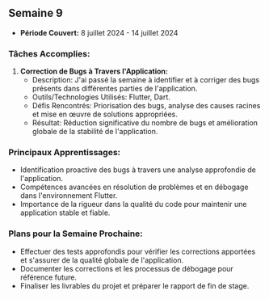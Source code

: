 ## Semaine 9
- **Période Couvert:** 8 juillet 2024 - 14 juillet 2024

### Tâches Accomplies:
1. **Correction de Bugs à Travers l'Application:**
   - Description: J'ai passé la semaine à identifier et à corriger des bugs présents dans différentes parties de l'application.
   - Outils/Technologies Utilisés: Flutter, Dart.
   - Défis Rencontrés: Priorisation des bugs, analyse des causes racines et mise en œuvre de solutions appropriées.
   - Résultat: Réduction significative du nombre de bugs et amélioration globale de la stabilité de l'application.

### Principaux Apprentissages:
- Identification proactive des bugs à travers une analyse approfondie de l'application.
- Compétences avancées en résolution de problèmes et en débogage dans l'environnement Flutter.
- Importance de la rigueur dans la qualité du code pour maintenir une application stable et fiable.

### Plans pour la Semaine Prochaine:
- Effectuer des tests approfondis pour vérifier les corrections apportées et s'assurer de la qualité globale de l'application.
- Documenter les corrections et les processus de débogage pour référence future.
- Finaliser les livrables du projet et préparer le rapport de fin de stage.

